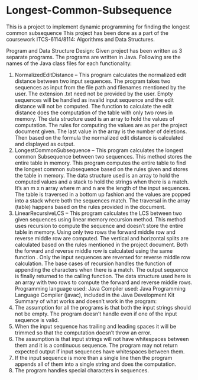 # Longest-Common-Subsequence
This is a project to implement dynamic programming for finding the longest common subsequence
This project has been done as a part of the coursework ITCS-6114/8114: Algorithms and Data Structures.

Program and Data Structure Design:
Given project has been written as 3 separate programs. The programs are written in Java. Following are the names of the Java class files for each functionality:
1.	NormalizedEditDistance – This program calculates the normalized edit distance between two input sequences. The program takes two sequences as input from the file path and filenames mentioned by the user. The extension .txt need not be provided by the user. Empty sequences will be handled as invalid input sequence and the edit distance will not be computed. The function to calculate the edit distance does the computation of the table with only two rows in memory. The data structure used is an array to hold the values of computation. The rules for computing the values are as per the project document given. The last value in the array is the number of deletions. Then based on the formula the normalized edit distance is calculated and displayed as output.
2.	LongestCommonSubsequence – This program calculates the longest common Subsequence between two sequences. This method stores the entire table in memory. This program computes the entire table to find the longest common subsequence based on the rules given and stores the table in memory. The data structure used is an array to hold the computed values and a stack to hold the strings when there is a match. It’s an m x n array where m and n are the length of the input sequences. The table is traversed in a bottom up fashion and the values are popped into a stack where both the sequences match. The traversal in the array (table) happens based on the rules provided in the document.
3.	LinearRecursiveLCS – This program calculates the LCS between two given sequences using linear memory recursion method. This method uses recursion to compute the sequence and doesn’t store the entire table in memory. Using only two rows the forward middle row and reverse middle row are computed. The vertical and horizontal splits are calculated based on the rules mentioned in the project document. Both the forward and reverse middle row is calculated using the same function . Only the input sequences are reversed for reverse middle row calculation. The base cases of recursion handles the function of appending the characters when there is a match. The output sequence is finally returned to the calling function. The data structure used here is an array with two rows to compute the forward and reverse middle rows.
Programming language used: Java
Compiler used: Java Programming Language Compiler (javac), included in the Java Development Kit
Summary of what works and doesn’t work in the program:
1.	The assumption for all the programs is that both the input strings should not be empty. The program doesn’t handle even if one of the input sequence is valid.
2.	When the input sequence has trailing and leading spaces it will be trimmed so that the computation doesn’t throw an error.
3.	The assumption is that input strings will not have whitespaces between them and it is a continuous sequence. The program may not return expected output if input sequences have whitespaces between them.
4.	If the input sequence is more than a single line then the program appends all of them into a single string and does the computation.
5.	The program handles special characters in sequences.
